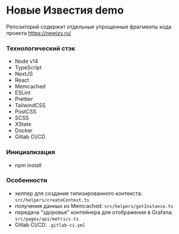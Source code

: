 # Новые Известия demo

Репозиторий содержит отдельные упрощенные фрагменты кода проекта https://newizv.ru/

### Технологический стэк

- Node v14
- TypeScript
- NextJS
- React
- Memcached
- ESLint
- Prettier
- TailwindCSS
- PostCSS
- SCSS
- XState
- Docker
- Gitlab CI/CD

### Инициализация

- npm install

### Особенности

- хелпер для создания типизированного контекста: `src/helpers/createContext.ts`
- получения данных из Memcached: `src/helpers/getInstance.ts`
- передача "здоровья" контейнера для отображения в Grafana: `src/pages/api/metrics.ts`
- Gitlab CI/CD: `.gitlab-ci.yml`
